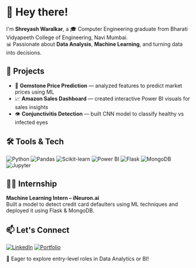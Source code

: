 # 👋 Hey there!

I'm **Shreyash Waralkar**, a 🎓 Computer Engineering graduate from Bharati Vidyapeeth College of Engineering, Navi Mumbai.  
📊 Passionate about **Data Analysis**, **Machine Learning**, and turning data into decisions.

## 🚀 Projects
- 💎 **Gemstone Price Prediction** — analyzed features to predict market prices using ML  
- 📈 **Amazon Sales Dashboard** — created interactive Power BI visuals for sales insights  
- 👁️ **Conjunctivitis Detection** — built CNN model to classify healthy vs infected eyes

## 🛠️ Tools & Tech
![Python](https://img.shields.io/badge/-Python-3776AB?style=flat&logo=python&logoColor=white)
![Pandas](https://img.shields.io/badge/-Pandas-150458?style=flat&logo=pandas)
![Scikit-learn](https://img.shields.io/badge/-Scikit--learn-F7931E?style=flat&logo=scikit-learn&logoColor=white)
![Power BI](https://img.shields.io/badge/-Power%20BI-F2C811?style=flat&logo=powerbi&logoColor=black)
![Flask](https://img.shields.io/badge/-Flask-000000?style=flat&logo=flask)
![MongoDB](https://img.shields.io/badge/-MongoDB-47A248?style=flat&logo=mongodb&logoColor=white)
![Jupyter](https://img.shields.io/badge/-Jupyter-F37626?style=flat&logo=jupyter&logoColor=white)

## 🧑‍💻 Internship
**Machine Learning Intern – iNeuron.ai**  
Built a model to detect credit card defaulters using ML techniques and deployed it using Flask & MongoDB.

## 📫 Let's Connect
[![LinkedIn](https://img.shields.io/badge/-LinkedIn-blue?style=flat&logo=linkedin&logoColor=white)](https://www.linkedin.com/in/shreyash-waralkar)
[![Portfolio](https://img.shields.io/badge/-Portfolio-222?style=flat&logo=google-chrome&logoColor=white)](https://shreyash67.github.io/Shreyash_Portfolio/)

🚀 Eager to explore entry-level roles in Data Analytics or BI!
